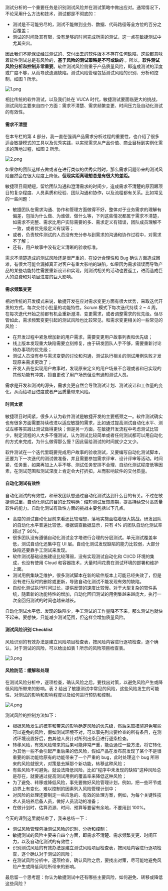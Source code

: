 测试分析的一个重要任务是识别测试风险并在测试策略中做出应对。通常情况下，不论采用什么方法和技术，测试都是不彻底的：

* 测试是不可能穷尽的，测试不能做到业务、数据、代码路径等全方位的百分之百覆盖；
* 测试的时间及其有限，没有足够的时间完成所需的测试，这一点在敏捷测试中尤其突出。

因此我们不能保证经过测试的、交付出去的软件版本不存在任何缺陷，这些都意味着软件测试总是有风险的，**基于风险的测试策略是不可或缺的** 。所以，**软件测试风险分析和控制非常重要**。软件测试风险侧重于产品质量风险，即造成测试的深度或广度不够，从而导致遗漏缺陷。测试风险管理包括测试风险的识别、分析和控制，如图 1 所示。

<Image alt="1.png" src="https://s0.lgstatic.com/i/image3/M01/07/47/CgoCgV6hWQKAX1GsAAFF7PrToak113.png"/>

相比传统的软件测试，以及我们处在 VUCA 时代，敏捷测试要面临更大的挑战，测试风险主要来自四个方面：需求不清楚、需求频繁变更、时间压力及自动化测试的有效性。

#### 需求不清楚

在本专栏的第 4 部分，我一直在强调产品需求分析过程的重要性，也介绍了很多适合敏捷模式的工具以及优秀实践，以实现需求从产品价值、商业目标到实例化需求的落地过程，如图 2 所示。

<Image alt="2.png" src="https://s0.lgstatic.com/i/image3/M01/14/76/Ciqah16hWQuAJfzlAAICBydpveU705.png"/>

如果你的团队这样去做或者在进行类似的优秀实践时，那么需求问题带来的测试风险自然会在很大程度上降低。**但现实距离理想总是有很大的差距。**

敏捷项目周期短，留给团队沟通和澄清需求的时间少，造成需求不清楚的原因跟项目的复杂程度、人员素质和经验、团队沟通和协作，以及流程都有关系。比如常见的一些问题：

* 敏捷团队在需求沟通、协作和管理方面做得不好，整体对于业务需求的理解有偏差，包括为什么做、为谁做、做什么等，下列这些情况都属于需求不清楚，如需求不完整、需求比用户实际需要的多、需求定义有错误，团队成员理解不一致，或者优先级定义有误等；
* 或者，负责软件测试的人员没有充分参与到需求的沟通和协作过程中，对需求不了解；
* 还有，用户故事中没有定义清晰的验收标准。

需求不清楚造成的测试风险还是很严重的，在设计合理性和 Bug 确认方面造成困难，有很大可能会漏掉真正对客户有重大影响的缺陷，如果因为需求错误而导致产品的某些功能特性需要重新设计和实现，则测试相关的活动也要返工，进而造成巨大的浪费和对项目进度的巨大影响。

#### 需求频繁变更

相对传统的开发模式来说，敏捷开发在应对需求变更方面有很大优势，采取迭代开发的方式，每次交付小批量的功能特性。Scrum 模式下每次迭代持续 2 \~ 4 周，在每次迭代开始之前都有机会重新澄清、变更需求，或者调整需求的优先级。但尽管如此，需求频繁变更引起的测试风险也比较常见。和需求变更相关的一些常见的风险：

* 在开发过程中紧急增加新的用户需求，需要变更用户故事列表和优先级；
* 线上版本发现重大缺陷需要立刻修复，由于研发团队人手不够，需要重新讨论待办事项的优先级；
* 测试人员没有参与需求变更的讨论和沟通，测试执行相关的测试用例失败才发现原来需求更改了；
* 开发人员在实现用户故事时，发现原来定义的用户场景不合理或者和已实现的其他功能有冲突，擅自更改了用户场景但没有通知测试人员。

需求是开发和测试的源头，需求变更自然会导致测试计划、测试设计和工作量的变化，从而给项目进度或者产品质量带来风险。

#### 时间太紧

敏捷项目时间紧，很多人认为软件测试是敏捷开发的主要瓶颈之一。软件测试确实也有很多方面需要持续改进以适应敏捷的需求，比如通过提高测试自动化水平、测试左移等实践让测试做得更快；但是另一方面，在敏捷开发流程中考虑测试比较少，制定流程的人大多不懂测试，认为测试比较简单或者任何测试都可以用自动化的方式来完成，为什么做得那么慢？因此留给测试的时间就少之又少。

软件测试在一个迭代里既要完成用户故事的验收测试，又要编写自动化测试脚本，还要为下一次迭代的测试做准备，并且需要参加需求评审、设计评审等活动。时间紧、任务重，如果再加上人手不够、测试任务安排不合理、自动化测试程度低等因素，在测试范围和测试深度上肯定会大打折扣，从而影响软件的交付质量。

#### 自动化测试有效性

自动化测试的有效性，和研发团队想通过自动化测试达到什么目的有关。不过在敏捷测试里，自动化测试的目的比较明确：缩短测试反馈周期，提高持续交付高质量软件的能力。自动化测试有效性方面的挑战主要包括以下几点。

* 高度的测试自动化目前来看还比较理想，落地实施面临着很大挑战。研发团队的自动化水平普遍比较低，根据调查数据显示，只有 4% 的团队自动化测试率超过了 90%。
* 很多团队没有遵循自动化测试金字塔进行合理的分层测试。单元测试覆盖率低，测试自动化还集中在 UI 层。自动化测试发现缺陷的能力比较弱，大部分缺陷还要靠手工测试来发现。
* 软件测试基础设施建设比较薄弱，没有实现测试自动化和 CI/CD 环境的集成，也没有使用 Cloud 和容器技术，大量时间花费在测试环境的部署和维护上面。
* 测试用例集缺乏维护，很多测试脚本在新的软件版本上可能已经失效了，但是没有进行及时的删除或更新，导致自动化测试不能发现有效的缺陷。
* 自动化测试执行时间过长，提供反馈的速度比较慢。对于大型复杂的软件系统，随着新的功能特性的增加，自动化回归测试的用例集越来越庞大，执行一次全回归测试的时间也越来越长。

自动化测试水平低、发现的缺陷少，手工测试的工作量降不下来，那么测试也就快不起来。要想快，只能减少测试范围，但这样会增加质量风险。

#### 测试风险识别 Checklist

风险识别的有效办法是建立风险项目检查表，按风险内容进行逐项检查，逐个确认。对于测试的风险，可以给出如表 1 所示的风险项目检查表。

<Image alt="3.png" src="https://s0.lgstatic.com/i/image3/M01/14/79/Ciqah16hW8WASrOrAAai1hMYjWg435.png"/>

#### 风险防范：缓解和处理

在测试风险分析中，逐项检查，确认风险之后，要找出对策，以避免风险产生或降低风险所带来的影响。表 2 给出了敏捷测试中常见的风险，这些风险发生的可能性、对测试的影响和影响程度以及如何进行预防和控制。

<Image alt="4.png" src="https://s0.lgstatic.com/i/image3/M01/14/79/Ciqah16hW-CAEaMSAAekeTALVkI817.png"/>

测试风险的控制方法如下：

* 根据风险发生的概率和带来的影响确定风险的优先级，然后采取措施避免哪些可以避免的风险，假如测试环境不对，可以事先列出要检查的所有条目，在测试环境设置好后，由其他人员针对所列出条目进行逐条检查。
* 转移风险，有效风险带来的后果可能非常严重，能否通过一些方法，将它转化为其他一些不会引起严重后果的低风险，假如产品在发布前发现了某个不是很重要的新功能给原有的功能带来了一个严重的 bug，此时处理这个 bug 所带来的风险就很大，对策是去掉那个新功能，转移这种风险；
* 有些风险不可避免，就设法降低风险，比如"程序中未发现的缺陷"这种风险总是存在，就要通过提高测试用例的覆盖率来降低这种风险；
* 为了避免、转移或降低风险，事先要做好风险管理计划，例如，把一些环节或边界上有变化、难以控制的因素列入风险管理计划中；
* 对风险的处理还要制定一些应急的、有效的处理方案，例如，为每个关键性技术人员培养后备人员，做好人员流动的准备；
* 在做计划时，估算资源、时间、预算等要留有余地，不要用到 100%。

今天的课到这里就结束了，我来总结一下：

* 测试风险管理包括测试风险的识别、分析和控制；
* 敏捷测试的风险主要来自四个方面，即需求不清楚、需求频繁变更、时间压力，以及自动化测试的有效性；
* 识别测试风险的有效办法是建立测试风险项目检查表，按风险内容进行逐项检查，逐个确认对于测试的风险；
* 在测试风险分析中，逐项检查，确认风险之后，要找出对策，尽可能地避免风险产生或降低风险所带来的影响。

最后留一个思考题：你认为敏捷测试中还有哪些主要风险，如何避免、转移或降低这些风险？

